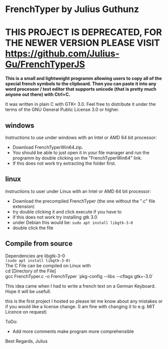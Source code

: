 # FrenchTyper by Julius Guthunz

# THIS PROJECT IS DEPRECATED, FOR THE NEWER VERSION PLEASE VISIT https://github.com/Julius-Gu/FrenchTyperJS

__This is a small and lightweight programm allowing users to copy all of the special french symbols to
the clipboard. Then you can paste it into any word processor / text editor that supports unicode 
(that is pretty much anyone out there) with Ctrl+C.__

It was written in plain C with GTK+ 3.0. Feel free to distribute it under the terms of the GNU
General Public License 3.0 or higher.

## windows
Instructions to use under windows with an Intel or AMD 64 bit processor:
- Download FrenchTyperWin64.zip. 
- You should be able to just open it in your file manager and run the programm by double clicking on the "FrenchTyperWin64" link.
- If this does not work try extracting the folder first.

## linux
Instructions to user under Linux with an Intel or AMD 64 bit processor:
- Download the precompiled FrenchTyper (the one without the ".c" file extension)
- try double clicking it and click execute if you have to
- if this does not work try installing gtk 3.0
- under Debian this would be: `sudo apt install libgtk-3-0`
- double click the file

## Compile from source
Dependencies are libgtk-3-0  
`(sudo apt install libgtk-3-0)`  
The C File can be compiled on Linux with  
cd [Directory of the File]  
gcc FrenchTyper.c -o FrenchTyper \`pkg-config --libs --cflags gtk+-3.0\`  

This idea came when I had to write a french text on a German Keyboard.
Hope it will be usefull.

this is the first project I hosted so please let me know about any
mistakes or if you would like a license change. (I am fine with changing it
to e.g. MIT Licence on request)

ToDo:
  - Add more comments make program more comprehensible

Best Regards, Julius
